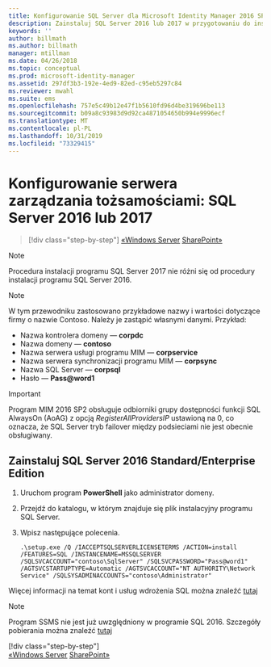 ```yaml
---
title: Konfigurowanie SQL Server dla Microsoft Identity Manager 2016 SP2 | Microsoft Docs
description: Zainstaluj SQL Server 2016 lub 2017 w przygotowaniu do instalacji programu MIM 2016.
keywords: ''
author: billmath
ms.author: billmath
manager: mtillman
ms.date: 04/26/2018
ms.topic: conceptual
ms.prod: microsoft-identity-manager
ms.assetid: 297df3b3-192e-4ed9-82ed-c95eb5297c84
ms.reviewer: mwahl
ms.suite: ems
ms.openlocfilehash: 757e5c49b12e47f1b5610fd96d4be319696be113
ms.sourcegitcommit: b09a8c93983d9d92ca4871054650b994e9996ecf
ms.translationtype: MT
ms.contentlocale: pl-PL
ms.lasthandoff: 10/31/2019
ms.locfileid: "73329415"
---
```

# <a name="set-up-an-identity-management-server-sql-server-2016-or-2017"></a>Konfigurowanie serwera zarządzania tożsamościami: SQL Server 2016 lub 2017

> [!div class="step-by-step"]
> [«Windows Server](prepare-server-ws2016.md)
> [SharePoint»](prepare-server-sharepoint.md)
> 

> [!NOTE]
Procedura instalacji programu SQL Server 2017 nie różni się od procedury instalacji programu SQL Server 2016.

> [!NOTE]
> W tym przewodniku zastosowano przykładowe nazwy i wartości dotyczące firmy o nazwie Contoso. Należy je zastąpić własnymi danymi. Przykład:
> - Nazwa kontrolera domeny — **corpdc**
> - Nazwa domeny — **contoso**
> - Nazwa serwera usługi programu MIM — **corpservice**
> - Nazwa serwera synchronizacji programu MIM — **corpsync**
> - Nazwa SQL Server — **corpsql**
> - Hasło — <strong>Pass@word1</strong>

> [!IMPORTANT]
Program MIM 2016 SP2 obsługuje odbiorniki grupy dostępności funkcji SQL AlwaysOn (AoAG) z opcją *RegisterAllProvidersIP* ustawioną na 0, co oznacza, że SQL Server tryb failover między podsieciami nie jest obecnie obsługiwany.

## <a name="install-sql-server-2016-standardenterprise-edition"></a>Zainstaluj **SQL Server 2016 Standard/Enterprise Edition**

1. Uruchom program **PowerShell** jako administrator domeny.

2. Przejdź do katalogu, w którym znajduje się plik instalacyjny programu SQL Server.

3. Wpisz następujące polecenia.

    ```
    .\setup.exe /Q /IACCEPTSQLSERVERLICENSETERMS /ACTION=install /FEATURES=SQL /INSTANCENAME=MSSQLSERVER /SQLSVCACCOUNT="contoso\SqlServer" /SQLSVCPASSWORD="Pass@word1"   /AGTSVCSTARTUPTYPE=Automatic /AGTSVCACCOUNT="NT AUTHORITY\Network Service" /SQLSYSADMINACCOUNTS="contoso\Administrator"
    ```
    
Więcej informacji na temat kont i usług wdrożenia SQL można znaleźć [tutaj](https://docs.microsoft.com/sql/database-engine/configure-windows/configure-windows-service-accounts-and-permissions?view=sql-server-2017)

> [!NOTE]
> Program SSMS nie jest już uwzględniony w programie SQL 2016. Szczegóły pobierania można znaleźć [tutaj](https://docs.microsoft.com/sql/ssms/download-sql-server-management-studio-ssms?view=sql-server-2017)
> 
> [!div class="step-by-step"]  
> [«Windows Server](prepare-server-ws2016.md)
> [SharePoint»](prepare-server-sharepoint.md)
